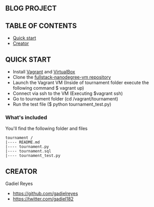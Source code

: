 ## BLOG PROJECT

## TABLE OF CONTENTS
- [Quick start](#quick-start)
- [Creator](#creator)

## QUICK START
- Install [Vagrant](http://vagrantup.com/) and [VirtualBox](https://www.virtualbox.org/)
- Clone the [fullstack-nanodegree-vm repository](https://github.com/gadielreyes/fullstack-nanodegree-vm)
- Launch the Vagrant VM (Inside of tournament folder execute the following command $ vagrant up)
- Connect via ssh to the VM (Executing $vagrant ssh)
- Go to tournament folder (cd /vagrant/tournament)
- Run the test file ($ python tournament_test.py)

### What's included
You'll find the following folder and files

```
tournament /
|---- README.md
|---- tournament.py
|---- tournament.sql
|---- tournament_test.py
```
## CREATOR

Gadiel Reyes
- https://github.com/gadielreyes
- https://twitter.com/gadiel182
